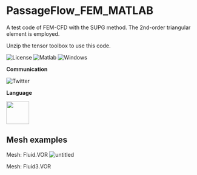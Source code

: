 



# PassageFlow_FEM_MATLAB
A test code of FEM-CFD with the SUPG method.
The 2nd-order triangular element is employed.

Unzip the tensor toolbox to use this code.

![License](https://img.shields.io/github/license/yuki-koyama/elasty)
<img src="https://img.shields.io/badge/Matlab-%3E%3D%202007b%20-blue.svg" alt="Matlab">
<img src="https://img.shields.io/badge/Windows-Pass-brightgreen.svg" alt="Windows">


**Communication**

<a style="text-decoration: none" href="https://twitter.com/hogelungfish_" target="_blank">
    <img src="https://img.shields.io/badge/twitter-%40hogelungfish_-1da1f2.svg" alt="Twitter">
</a>
<p>

**Language**
<p>
<img src="https://cdn.jsdelivr.net/gh/devicons/devicon/icons/matlab/matlab-original.svg" width="60"/>
<p>

## Mesh examples
Mesh: Fluid.VOR
![untitled](https://github.com/user-attachments/assets/1828a627-ce98-43f5-943f-508a128642d1)

Mesh: Fluid3.VOR

